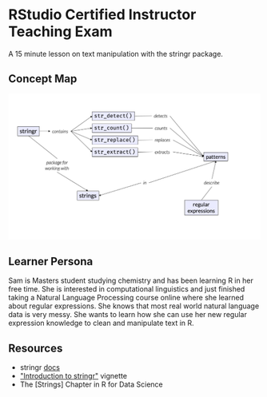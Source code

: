 # RStudio Certified Instructor Teaching Exam

A 15 minute lesson on text manipulation with the stringr package.

## Concept Map

![](concept-map.png)

## Learner Persona

Sam is Masters student studying chemistry and has been learning R in her free time. She is interested in computational linguistics and just finished taking a Natural Language Processing course online where she learned about regular expressions. She knows that most real world natural language data is very messy. She wants to learn how she can use her new regular expression knowledge to clean and manipulate text in R. 

## Resources

* stringr [docs](https://stringr.tidyverse.org/reference/index.html)
* ["Introduction to stringr"](https://stringr.tidyverse.org/articles/stringr.html) vignette
* The [Strings] Chapter in R for Data Science


